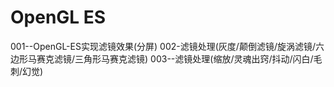 # OpenGL ES
001--OpenGL-ES实现滤镜效果(分屏)
002-滤镜处理(灰度/颠倒滤镜/旋涡滤镜/六边形马赛克滤镜/三角形马赛克滤镜)
003--滤镜处理(缩放/灵魂出窍/抖动/闪白/毛刺/幻觉)
